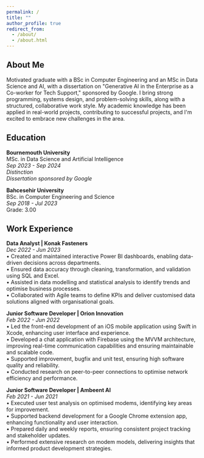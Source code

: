 ```yaml
---
permalink: /
title: ""
author_profile: true
redirect_from: 
  - /about/
  - /about.html
---
```


About Me
------
Motivated graduate with a BSc in Computer Engineering and an MSc in Data Science and AI, with a dissertation on "Generative AI in the Enterprise as a Co-worker for Tech Support," sponsored by Google. I bring strong programming, systems design, and problem-solving skills, along with a structured, collaborative work style. My academic knowledge has been applied in real-world projects, contributing to successful projects, and I'm excited to embrace new challenges in the area.

Education
------
<b>Bournemouth University</b> <br/>
MSc. in Data Science and Artificial Intelligence <br/>
_Sep 2023 - Sep 2024_ <br/>
_Distinction_ <br/>
_Dissertation sponsored by Google_ <br/>

<b> Bahcesehir University </b> <br/>
BSc. in Computer Engineering and Science <br/>
_Sep 2018 - Jul 2023_ <br/>
Grade: 3.00 <br/>

Work Experience
------
<b> Data Analyst | Konak Fasteners</b> <br/>
_Dec 2022 - Jun 2023_ <br/>
• Created and maintained interactive Power BI dashboards, enabling data-driven decisions across departments.<br/>
• Ensured data accuracy through cleaning, transformation, and validation using SQL and Excel.<br/>
• Assisted in data modelling and statistical analysis to identify trends and optimise business processes.<br/>
• Collaborated with Agile teams to define KPIs and deliver customised data solutions aligned with organisational goals.<br/>

<b> Junior Software Developer | Orion Innovation</b> <br/>
_Feb 2022 - Jun 2022_ <br/>
• Led the front-end development of an iOS mobile application using Swift in Xcode, enhancing user interface and experience. <br/>
• Developed a chat application with Firebase using the MVVM architecture, improving real-time communication capabilities and ensuring maintainable and scalable code.<br/>
• Supported improvement, bugfix and unit test, ensuring high software quality and reliability.<br/>
• Conducted research on peer-to-peer connections to optimise network efficiency and performance.<br/>

<b> Junior Software Developer | Ambeent AI</b> <br/>
_Feb 2021 - Jun 2021_ <br/>
• Executed user test analysis on optimised modems, identifying key areas for improvement.<br/>
• Supported backend development for a Google Chrome extension app, enhancing functionality and user interaction.<br/>
• Prepared daily and weekly reports, ensuring consistent project tracking and stakeholder updates.<br/>
• Performed extensive research on modem models, delivering insights that informed product development strategies.<br/>
